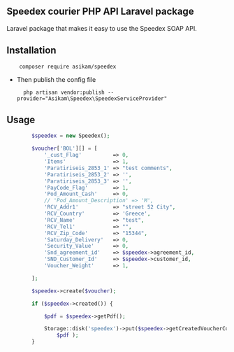## Speedex courier PHP API Laravel package

Laravel package that makes it easy to use the Speedex SOAP API.
   
## Installation

        composer require asikam/speedex

- Then publish the config file

        php artisan vendor:publish --provider="Asikam\Speedex\SpeedexServiceProvider"

## Usage


```php
        $speedex = new Speedex();

        $voucher['BOL'][] = [
            '_cust_Flag'          => 0,
            'Items'               => 1,
            'Paratiriseis_2853_1' => "test comments",
            'Paratiriseis_2853_2' => '',
            'Paratiriseis_2853_3' => '',
            'PayCode_Flag'        => 1,
            'Pod_Amount_Cash'     => 0,
            // 'Pod_Amount_Description' => 'M',
            'RCV_Addr1'           => "street 52 City",
            'RCV_Country'         => 'Greece',
            'RCV_Name'            => "test",
            'RCV_Tel1'            => "",
            'RCV_Zip_Code'        => "15344",
            'Saturday_Delivery'   => 0,
            'Security_Value'      => 0,
            'Snd_agreement_id'    => $speedex->agreement_id,
            'SND_Customer_Id'     => $speedex->customer_id,
            'Voucher_Weight'      => 1,

        ];

        $speedex->create($voucher);

        if ($speedex->created()) {

            $pdf = $speedex->getPdf();

            Storage::disk('speedex')->put($speedex->getCreatedVoucherCode() . '.pdf',
                $pdf );
        }

```
